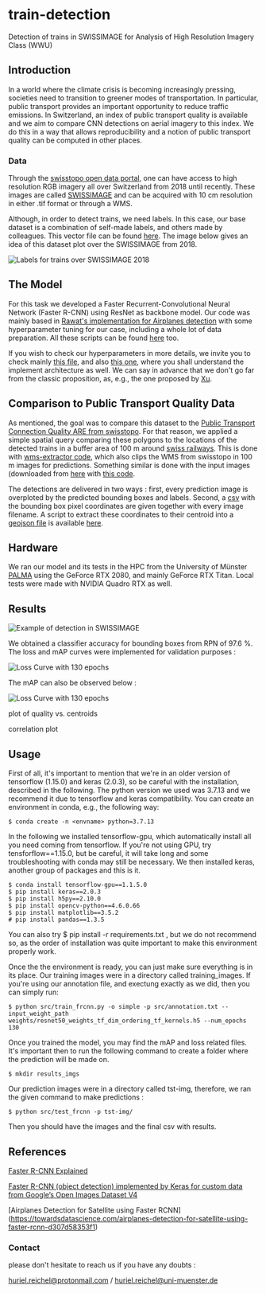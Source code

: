 # train-detection
Detection of trains in SWISSIMAGE for Analysis of High Resolution Imagery Class (WWU)

## Introduction

In a world where the climate crisis is becoming increasingly pressing, societies need to transition to greener modes of transportation. In particular, public transport provides an important opportunity to reduce traffic emissions. In Switzerland, an index of public transport quality is available and we aim to compare CNN detections on aerial imagery to this index. We do this in a way that allows reproducibility and a notion of public transport quality can be computed in other places. 

### Data

Through the [swisstopo open data portal](map.geoadmin.ch), one can have access to high resolution RGB imagery all over Switzerland from 2018 until recently. These images are called [SWISSIMAGE](https://www.swisstopo.admin.ch/de/geodata/images/ortho/swissimage10.html) and can be acquired with 10 cm resolution in either .tif format or through a WMS. 

Although, in order to detect trains, we need labels. In this case, our base dataset is a combination of self-made labels, and others made by colleagues. This vector file can be found [here](trains-data/vehicles-labels.geojson). The image below gives an idea of this dataset plot over the SWISSIMAGE from 2018. 

![Labels for trains over SWISSIMAGE 2018](fig/labels.png)

## The Model

For this task we developed a Faster Recurrent-Convolutional Neural Network (Faster R-CNN) using ResNet as backbone model. Our code was mainly based in [Rawat's implementation for Airplanes detection](https://github.com/ShubhankarRawat/Airplane-Detection-for-Satellites) with some hyperparameter tuning for our case, including a whole lot of data preparation. All these scripts can be found [here](src/) too. 

If you wish to check our hyperparameters in more details, we invite you to check mainly [this file](src/keras_frcnn/config.py), and also [this one](src/keras_frcnn/resnet.py), where you shall understand the implement architecture as well. We can say in advance that we don't go far from the classic proposition, as, e.g., the one proposed by [Xu](https://towardsdatascience.com/faster-r-cnn-object-detection-implemented-by-keras-for-custom-data-from-googles-open-images-125f62b9141a). 

## Comparison to Public Transport Quality Data

As mentioned, the goal was to compare this dataset to the [Public Transport Connection Quality ARE from swisstopo](https://www.are.admin.ch/verkehrserschliessung). For that reason, we applied a simple spatial query comparing these polygons to the locations of the detected trains in a buffer area of 100 m around [swiss railways](https://www.bav.admin.ch/bav/de/home/verkehrstraeger/eisenbahn.html). This is done with [wms-extractor code](src/wms-extractor.py), which also clips the WMS from swisstopo in 100 m images for predictions. Something similar is done with the input images (downloaded from [here](https://www.swisstopo.admin.ch/en/geodata/images/ortho/swissimage10.html#musterdaten) with [this code](src/Files.py).

The detections are delivered in two ways : first, every prediction image is overploted by the predicted bounding boxes and labels. Second, a [csv](bounding_box_coordinates_ans.csv) with the bounding box pixel coordinates are given together with every image filename. A script to extract these coordinates to their centroid into a [geojson file](trains-data/detected-centroids.geojson) is available [here](src/extract-centroids.R).   

## Hardware
 
We ran our model and its tests in the HPC from the University of Münster [PALMA](https://www.uni-muenster.de/CoCoS/Systeme/PALMA.html) using the GeForce RTX 2080, and mainly GeForce RTX Titan. Local tests were made with NVIDIA Quadro RTX as well.

## Results

![Example of detection in SWISSIMAGE](fig/example.png)

We obtained a classifier accuracy for bounding boxes from RPN of 97.6 %. The loss and mAP curves were implemented for validation purposes :

![Loss Curve with 130 epochs](fig/loss_function.png)

The mAP can also be observed below :

![Loss Curve with 130 epochs](fig/mAP.png)

plot of quality vs. centroids

correlation plot

## Usage

First of all, it's important to mention that we're in an older version of tensorflow (1.15.0) and keras (2.0.3), so be careful with the installation, described in the following. The python version we used was 3.7.13 and we recommend it due to tensorflow and keras compatibility. You can create an environment in conda, e.g., the following way:

```
$ conda create -n <envname> python=3.7.13
```

In the following we installed tensorflow-gpu, which automatically install all you need coming from tensorflow. If you're not using GPU, try tensforflow==1.15.0, but be careful, it will take long and some troubleshooting with conda may still be necessary. We then installed keras, another group of packages and this is it. 
 
```
$ conda install tensorflow-gpu==1.1.5.0
$ pip install keras==2.0.3
$ pip install h5py==2.10.0
$ pip install opencv-python==4.6.0.66
$ pip install matplotlib==3.5.2
# pip install pandas==1.3.5
``` 

You can also try $ pip install -r requirements.txt , but we do not recommend so, as the order of installation was quite important to make this environment properly work. 

Once the the environment is ready, you can just make sure everything is in its place. Our training images were in a directory called training_images. If you're using our annotation file, and exectung exactly as we did, then you can simply run:

```
$ python src/train_frcnn.py -o simple -p src/annotation.txt --input_weight_path weights/resnet50_weights_tf_dim_ordering_tf_kernels.h5 --num_epochs 130
```

Once you trained the model, you may find the mAP and loss related files. It's important then to run the following command to create a folder where the prediction will be made on. 

```
$ mkdir results_imgs
```

Our prediction images were in a directory called tst-img, therefore, we ran the given command to make predictions :

```
$ python src/test_frcnn -p tst-img/
```

Then you should have the images and the final csv with results. 

## References

[Faster R-CNN Explained](https://medium.com/@smallfishbigsea/faster-r-cnn-explained-864d4fb7e3f8)

[Faster R-CNN (object detection) implemented by Keras for custom data from Google’s Open Images Dataset V4](https://towardsdatascience.com/faster-r-cnn-object-detection-implemented-by-keras-for-custom-data-from-googles-open-images-125f62b9141a)

[Airplanes Detection for Satellite using Faster RCNN] (https://towardsdatascience.com/airplanes-detection-for-satellite-using-faster-rcnn-d307d58353f1)

### Contact

please don't hesitate to reach us if you have any doubts :

huriel.reichel@protonmail.com / huriel.reichel@uni-muenster.de
